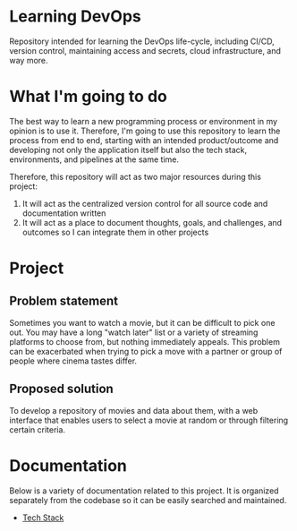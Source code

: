 # Learning DevOps
Repository intended for learning the DevOps life-cycle, including CI/CD, version control, maintaining access and secrets, cloud infrastructure, and way more.

# What I'm going to do
The best way to learn a new programming process or environment in my opinion is to use it. Therefore, I'm going to use this repository to learn the process from end to end, starting with an intended product/outcome and developing not only the application itself but also the tech stack, environments, and pipelines at the same time.

Therefore, this repository will act as two major resources during this project:
1. It will act as the centralized version control for all source code and documentation written
2. It will act as a place to document thoughts, goals, and challenges, and outcomes so I can integrate them in other projects

# Project

## Problem statement
Sometimes you want to watch a movie, but it can be difficult to pick one out. You may have a long "watch later" list or a variety of streaming platforms to choose from, but nothing immediately appeals. This problem can be exacerbated when trying to pick a move with a partner or group of people where cinema tastes differ.

## Proposed solution
To develop a repository of movies and data about them, with a web interface that enables users to select a movie at random or through filtering certain criteria.

# Documentation
Below is a variety of documentation related to this project. It is organized separately from the codebase so it can be easily searched and maintained.

- [Tech Stack](docs/tech_stack.md)